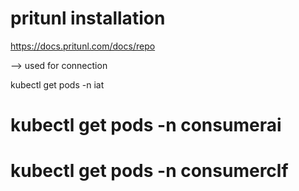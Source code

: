 # pritunl installation
https://docs.pritunl.com/docs/repo 

--> used for connection 

kubectl get pods -n iat
# kubectl get pods -n consumerai
# kubectl get pods -n consumerclf
